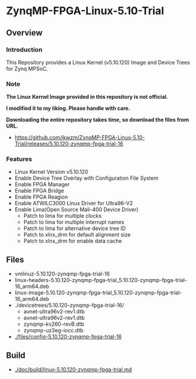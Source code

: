 ZynqMP-FPGA-Linux-5.10-Trial
====================================================================================

Overview
------------------------------------------------------------------------------------

### Introduction

This Repository provides a Linux Kernel (v5.10.120) Image and Device Trees for Zynq MPSoC.

### Note

**The Linux Kernel Image provided in this repository is not official.**

**I modified it to my liking. Please handle with care.**

**Downloading the entire repository takes time, so download the files from URL.**

  * https://github.com/ikwzm/ZynqMP-FPGA-Linux-5.10-Trial/releases/5.10.120-zynqmp-fpga-trial-16

### Features

  * Linux Kernel Version v5.10.120
  * Enable Device Tree Overlay with Configuration File System
  * Enable FPGA Manager
  * Enable FPGA Bridge
  * Enable FPGA Reagion
  * Enable ATWILC3000 Linux Driver for Ultra96-V2
  * Enable Lima(Open Source Mali-400 Device Driver)
    - Patch to lima for multiple clocks
    - Patch to lima for multiple interrupt names
    - Patch to lima for alternative device tree ID
    - Patch to xlnx_drm for default alignment size
    - Patch to xlnx_drm for enable data cache

Files
------------------------------------------------------------------------------------

  * vmlinuz-5.10.120-zynqmp-fpga-trial-16
  * linux-headers-5.10.120-zynqmp-fpga-trial_5.10.120-zynqmp-fpga-trial-16_arm64.deb
  * linux-image-5.10.120-zynqmp-fpga-trial_5.10.120-zynqmp-fpga-trial-16_arm64.deb
  * ./devicetrees/5.10.120-zynqmp-fpga-trial-16/
    + avnet-ultra96v2-rev1.dtb
    + avnet-ultra96v2-rev1.dtb
    + zynqmp-kv260-revB.dtb
    + zynqmp-uz3eg-iocc.dtb
  * [./files/config-5.10.120-zynqmp-fpga-trial-16](./files/config-5.10.120-zynqmp-fpga-trial-16)

Build 
------------------------------------------------------------------------------------

* [./doc/build/linux-5.10.120-zynqmp-fpga-trial.md](./doc/build/linux-5.10.120-zynqmp-fpga-trial.md)


